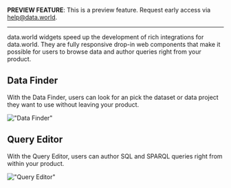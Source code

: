 **PREVIEW FEATURE**: This is a preview feature. Request early access via <help@data.world>.

---

data.world widgets speed up the development of rich integrations for data.world. They are fully 
responsive drop-in web components that make it possible for users to browse data and author queries 
right from your product.

## Data Finder

With the Data Finder, users can look for an pick the dataset or data project they want to use 
without leaving your product.

!["Data Finder"](https://cdn.filepicker.io/api/file/n9bRCCrZTHa4I6jQ3H5y "Data Finder")

## Query Editor

With the Query Editor, users can author SQL and SPARQL queries right from within your product.

!["Query Editor"](https://cdn.filepicker.io/api/file/NnnGU4xAQkSNk7QpMspH "Query Editor")